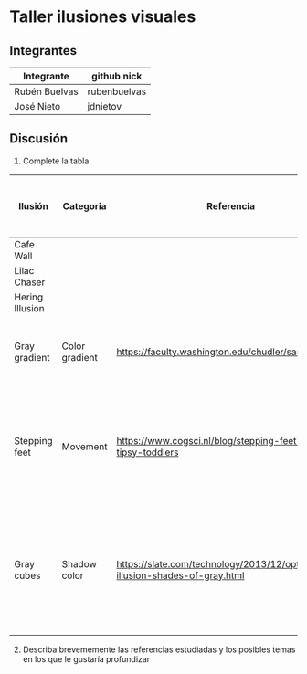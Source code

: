 # Taller ilusiones visuales

## Integrantes


| Integrante  | github nick |
|-------------|-------------|
|Rubén Buelvas|rubenbuelvas |
|José Nieto   |jdnietov     |

## Discusión

1. Complete la tabla

| Ilusión | Categoria | Referencia | Tipo de interactividad (si aplica) | URL código base (si aplica) |
|---------|-----------|------------|------------------------------------|-----------------------------|
|Cafe Wall|           |            |                                    |                             |
|Lilac Chaser|           |            |                                    |                             |
|Hering Illusion|           |            |                                    |                             |
|Gray gradient|Color gradient|https://faculty.washington.edu/chudler/samediff.html|El fondo desaparece revelando el verdadero color del rectángulo|                             |
|Stepping feet|Movement|https://www.cogsci.nl/blog/stepping-feet-and-tipsy-toddlers|Las rayas verticales se reemplazan por un color gris uniforme, que permite ver cómo se desplazan los rectángulos realmente|                             |
|Gray cubes|Shadow color|https://slate.com/technology/2013/12/optical-illusion-shades-of-gray.html|La ilusión es producida por los destellos en los bordes de los cubos, el programa permite dibujar un rectángulo sobre dichos bordes|                             |

2. Describa brevememente las referencias estudiadas y los posibles temas en los que le gustaría profundizar


